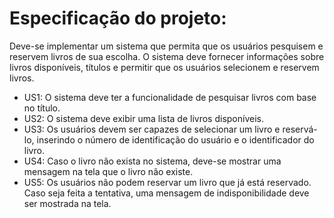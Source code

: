 # Especificação do projeto:
Deve-se implementar um sistema que permita que os usuários pesquisem e
reservem livros de sua escolha. O sistema deve fornecer informações sobre
livros disponíveis, títulos e permitir que os usuários selecionem e reservem
livros.
- US1: O sistema deve ter a funcionalidade de pesquisar livros com base no
título.
- US2: O sistema deve exibir uma lista de livros disponíveis.
- US3: Os usuários devem ser capazes de selecionar um livro e reservá-lo,
inserindo o número de identificação do usuário e o identificador do livro.
- US4: Caso o livro não exista no sistema, deve-se mostrar uma mensagem na
tela que o livro não existe.
- US5: Os usuários não podem reservar um livro que já está reservado. Caso
seja feita a tentativa, uma mensagem de indisponibilidade deve ser mostrada
na tela.
